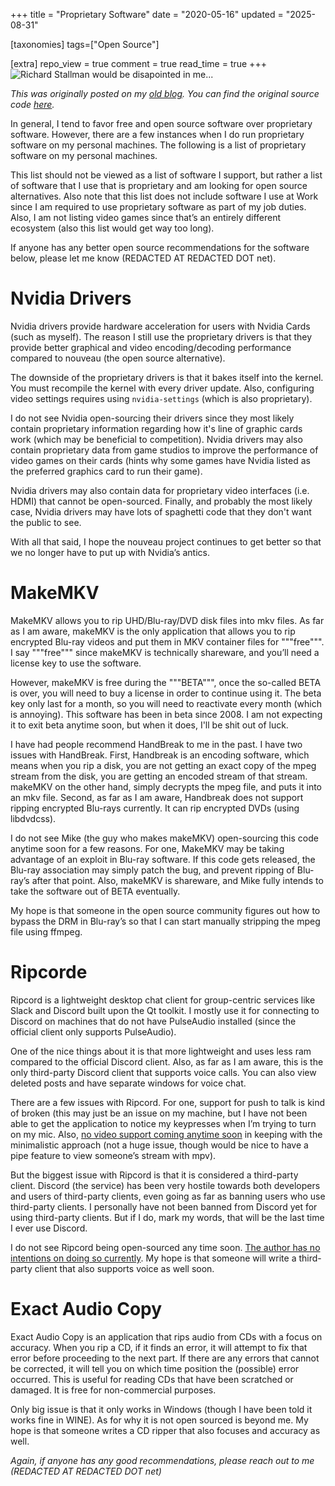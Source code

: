 +++
title = "Proprietary Software"
date = "2020-05-16"
updated = "2025-08-31"

[taxonomies]
tags=["Open Source"]

[extra]
repo_view = true
comment = true
read_time = true
+++
![Richard Stallman would be disapointed in me...](https://sjc1.vultrobjects.com/apaxq-blog/2020/proprietary-software/disgusting.jpg)

*This was originally posted on my [old blog](https://github.com/apaxq/oldblog). You can find the original source code [here](https://github.com/apaxq/oldblog/blob/master/content/blog/proprietary-software/index.md).*

In general, I tend to favor free and open source software over proprietary software. However, there are a few instances when I do run proprietary software on my personal machines. The following is a list of proprietary software on my personal machines.

This list should not be viewed as a list of software I support, but rather a list of software that I use that is proprietary and am looking for open source alternatives. Also note that this list does not include software I use at Work since I am required to use proprietary software as part of my job duties. Also, I am not listing video games since that’s an entirely different ecosystem (also this list would get way too long).

If anyone has any better open source recommendations for the software below, please let me know (REDACTED AT REDACTED DOT net).

# Nvidia Drivers

Nvidia drivers provide hardware acceleration for users with Nvidia Cards (such as myself). The reason I still use the proprietary drivers is that they provide better graphical and video encoding/decoding performance compared to nouveau (the open source alternative).

The downside of the proprietary drivers is that it bakes itself into the kernel. You must recompile the kernel with every driver update. Also, configuring video settings requires using `nvidia-settings` (which is also proprietary).

I do not see Nvidia open-sourcing their drivers since they most likely contain proprietary information regarding how it's line of graphic cards work (which may be beneficial to competition). Nvidia drivers may also contain proprietary data from game studios to improve the performance of video games on their cards (hints why some games have Nvidia listed as the preferred graphics card to run their game).

Nvidia drivers may also contain data for proprietary video interfaces (i.e. HDMI) that cannot be open-sourced. Finally, and probably the most likely case, Nvidia drivers may have lots of spaghetti code that they don't want the public to see.

With all that said, I hope the nouveau project continues to get better so that we no longer have to put up with Nvidia’s antics.

# MakeMKV

MakeMKV allows you to rip UHD/Blu-ray/DVD disk files into mkv files. As far as I am aware, makeMKV is the only application that allows you to rip encrypted Blu-ray videos and put them in MKV container files for """free""". I say """free""" since makeMKV is technically shareware, and you’ll need a license key to use the software.

However, makeMKV is free during the """BETA""", once the so-called BETA is over, you will need to buy a license in order to continue using it. The beta key only last for a month, so you will need to reactivate every month (which is annoying). This software has been in beta since 2008. I am not expecting it to exit beta anytime soon, but when it does, I'll be shit out of luck.

I have had people recommend HandBreak to me in the past. I have two issues with HandBreak. First, Handbreak is an encoding software, which means when you rip a disk, you are not getting an exact copy of the mpeg stream from the disk, you are getting an encoded stream of that stream. makeMKV on the other hand, simply decrypts the mpeg file, and puts it into an mkv file. Second, as far as I am aware, Handbreak does not support ripping encrypted Blu-rays currently. It can rip encrypted DVDs (using libdvdcss).

I do not see Mike (the guy who makes makeMKV) open-sourcing this code anytime soon for a few reasons. For one, MakeMKV may be taking advantage of an exploit in Blu-ray software. If this code gets released, the Blu-ray association may simply patch the bug, and prevent ripping of Blu-ray’s after that point. Also, makeMKV is shareware, and Mike fully intends to take the software out of BETA eventually.

My hope is that someone in the open source community figures out how to bypass the DRM in Blu-ray’s so that I can start manually stripping the mpeg file using ffmpeg.

# Ripcorde

Ripcord is a lightweight desktop chat client for group-centric services like Slack and Discord built upon the Qt toolkit. I mostly use it for connecting to Discord on machines that do not have PulseAudio installed (since the official client only supports PulseAudio).

One of the nice things about it is that more lightweight and uses less ram compared to the official Discord client. Also, as far as I am aware, this is the only third-party Discord client that supports voice calls. You can also view deleted posts and have separate windows for voice chat.

There are a few issues with Ripcord. For one, support for push to talk is kind of broken (this may just be an issue on my machine, but I have not been able to get the application to notice my keypresses when I’m trying to turn on my mic. Also, [no video support coming anytime soon](https://dev.cancel.fm/tktview?name=a60cedc90a) in keeping with the minimalistic approach (not a huge issue, though would be nice to have a pipe feature to view someone’s stream with mpv).

But the biggest issue with Ripcord is that it is considered a third-party client. Discord (the service) has been very hostile towards both developers and users of third-party clients, even going as far as banning users who use third-party clients. I personally have not been banned from Discord yet for using third-party clients. But if I do, mark my words, that will be the last time I ever use Discord.

I do not see Ripcord being open-sourced any time soon. [The author has no intentions on doing so currently](https://dev.cancel.fm/tktview?name=71f8ccfa7b). My hope is that someone will write a third-party client that also supports voice as well soon.

# Exact Audio Copy

Exact Audio Copy is an application that rips audio from CDs with a focus on accuracy. When you rip a CD, if it finds an error, it will attempt to fix that error before proceeding to the next part. If there are any errors that cannot be corrected, it will tell you on which time position the (possible) error occurred. This is useful for reading CDs that have been scratched or damaged. It is free for non-commercial purposes.

Only big issue is that it only works in Windows (though I have been told it works fine in WINE). As for why it is not open sourced is beyond me. My hope is that someone writes a CD ripper that also focuses and accuracy as well.

*Again, if anyone has any good recommendations, please reach out to me (REDACTED AT REDACTED DOT net)*